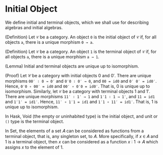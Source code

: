 # Initial Object

We define initial and terminal objects, which we shall use for describing algebras and initial algebras.

(Definition) Let `𝒞` be a category. An object `0` is the initial object of `𝒞`
if, for all objects `a`, there is a unique morphism `0 → a`.

(Definition) Let `𝒞` be a category. An object `1` is the terminal object of `𝒞` if, for all objects `a`, there is a unique morphism `a → 1`.

(Lemma) Initial and terminal objects are unique up to isomorphism.

(Proof) Let 𝒞 be a category with initial objects 0 and 0′. There are unique morphisms `00′ ∶ 0 → 0′` and `0′0 ∶ 0′ → 0`, and `00 = id0` and `0′ 0′ = id0′`. Hence, `0′0 ∘ 00′ = id0` and `00′ ∘ 0′0 = id0′`. That is, 0 is unique up to isomorphism. Similarly, let `𝒞` be a category with terminal objects 1 and 1′. There are unique morphisms `11′ ∶ 1′ → 1` and `1′1 ∶ 1 → 1′`, and `11 = id1` and
`1′1′ = id1′`. Hence, `11′ ∘ 1′1 = id1` and `1′1 ∘ 11′ = id1′`. That is, 1 is unique up to isomorphism.

In Hask, Void (the empty or uninhabited type) is the initial object, and unit or `()` type is the terminal object.

In Set, the elements of a set 𝐴 can be considered as functions from a terminal object, that is, any singleton set, to 𝐴. More specifically, if 𝑥 ∈ 𝐴 and 1 is a terminal object, then 𝑥 can be considered as a function 𝑥 ∶ 1 → 𝐴 which assigns 𝑥 to the element of 1.
